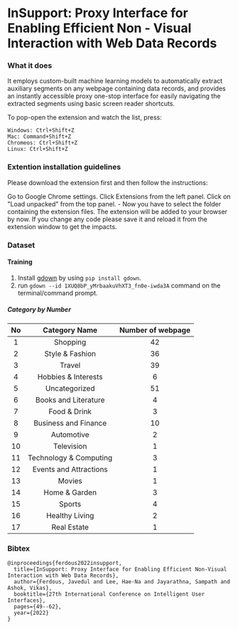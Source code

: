 # InSupport: Proxy Interface for Enabling Efficient Non - Visual Interaction with Web Data Records

### What it does
It employs custom-built machine learning models to automatically extract auxiliary segments on any webpage containing data records, and provides an instantly accessible proxy one-stop interface for easily navigating the extracted segments using basic screen reader shortcuts.

To pop-open the extension and watch the list, press:

```
Windows: Ctrl+Shift+Z
Mac: Command+Shift+Z
Chromeos: Ctrl+Shift+Z
Linux: Ctrl+Shift+Z
```
### Extention installation guidelines
Please download the extension first and then follow the instructions:

Go to Google Chrome settings.
Click Extensions from the left panel.
Click on "Load unpacked" from the top panel. - Now you have to select the folder containing the extension files.
The extension will be added to your browser by now. If you change any code please save it and reload it from the extension window to get the impacts.


### Dataset

#### Training
1. Install  [gdown](https://github.com/wkentaro/gdown) by using `pip install gdown`.
2. run  `gdown --id 1XUQ8bP_yMrbaakuVhXT3_fn0e-iwda3A` command on the terminal/command prompt.

#####  Category by Number

<div align="center">

| No  |  Category Name | Number of webpage  | 
|:-:|:-:|:-:|
|  1  |  Shopping |  42 |
|  2 | Style & Fashion  | 36  |
|  3 |  Travel | 39  |
|  4 |  Hobbies & Interests | 6  |
|  5 |  Uncategorized |  51 |
|  6 |  Books and Literature | 4  |
|  7 |  Food & Drink | 3  |
|  8 |  Business and Finance | 10  |
|  9 |  Automotive | 2  |
|  10 |  Television | 1  |
|  11 |  Technology & Computing | 3  |
|  12 |  Events and Attractions |  1 |
|  13 |  Movies |  1 |
|  14 |  Home & Garden | 3  |
|  15 |  Sports |  4 |
|  16 |  Healthy Living |  2 |
|  17 |  Real Estate | 1  |
  
</div>


### Bibtex

```
@inproceedings{ferdous2022insupport,
  title={InSupport: Proxy Interface for Enabling Efficient Non-Visual Interaction with Web Data Records},
  author={Ferdous, Javedul and Lee, Hae-Na and Jayarathna, Sampath and Ashok, Vikas},
  booktitle={27th International Conference on Intelligent User Interfaces},
  pages={49--62},
  year={2022}
}
```
